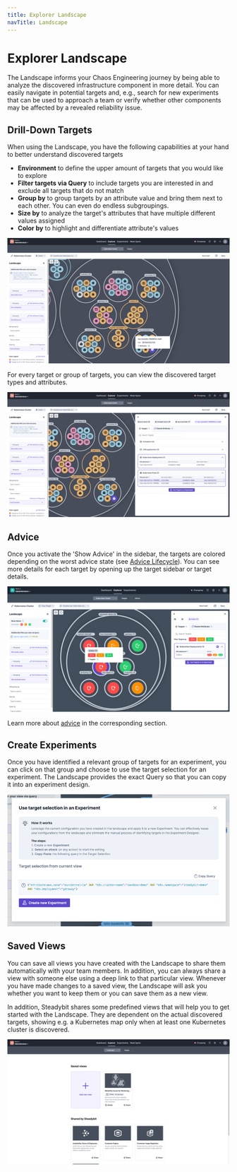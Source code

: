 ```yaml
---
title: Explorer Landscape
navTitle: Landscape
---
```


# Explorer Landscape
The Landscape informs your Chaos Engineering journey by being able to analyze the discovered infrastructure component in more detail.
You can easily navigate in potential targets and, e.g., search for new experiments that can be used to approach a team or verify whether other components may be affected by a revealed reliability issue.

## Drill-Down Targets
When using the Landscape, you have the following capabilities at your hand to better understand discovered targets

- **Environment** to define the upper amount of targets that you would like to explore
- **Filter targets via Query** to include targets you are interested in and exclude all targets that do not match
- **Group by** to group targets by an attribute value and bring them next to each other. You can even do endless subgroupings.
- **Size by** to analyze the target's attributes that have multiple different values assigned
- **Color by** to highlight and differentiate attribute's values

![Explorer Landscape to analyze your system](explorer-landscape-view.png)

For every target or group of targets, you can view the discovered target types and attributes.

![Landscape to show targets grouped by type and target's attributes](explorer-landscape-details.png)

## Advice
Once you activate the 'Show Advice' in the sidebar, the targets are colored depending on the worst advice state (see [Advice Lifecycle](advice.md#advice-lifecycle)).
You can see more details for each target by opening up the target sidebar or target details.

![Explorer Landscape showing you targets and advice](advice-explorer-landscape.png)

Learn more about [advice](advice.md) in the corresponding section.

## Create Experiments
Once you have identified a relevant group of targets for an experiment, you can click on that group and choose to use the target selection for an experiment.
The Landscape provides the exact Query so that you can copy it into an experiment design.

![Creating an experiment from the Landscape.png](explorer-landscape-create-experiment.png)

## Saved Views
You can save all views you have created with the Landscape to share them automatically with your team members.
In addition, you can always share a view with someone else using a deep link to that particular view.
Whenever you have made changes to a saved view, the Landscape will ask you whether you want to keep them or you can save them as a new view.

In addition, Steadybit shares some predefined views that will help you to get started with the Landscape.
They are dependent on the actual discovered targets, showing e.g. a Kubernetes map only when at least one Kubernetes cluster is discovered.

![Landscape views](explorer-landscape-views.png)
